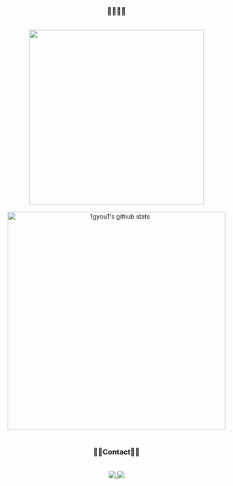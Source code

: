 <div align="center">
  
### 🖤🖤🖤🖤

<br />
  
  <!--
  
## 🖤🖤Technical Stack🖤🖤

<br />
  
<img src="https://img.shields.io/badge/HTML5-E34F26?style=flat-square&logo=HTML5&logoColor=white"/>
<img src="https://img.shields.io/badge/CSS3-F68212?style=flat-square&logo=CSS3&logoColor=white"/>
<img src="https://img.shields.io/badge/SCSS-CC6699?style=flat-square&logo=Sass&logoColor=white"/>
<img src="https://img.shields.io/badge/JavaScript-F7DF1E?style=flat-square&logo=JavaScript&logoColor=white"/>
<img src="https://img.shields.io/badge/Jquery-0168ae?style=flat-square&logo=Jquery&logoColor=white"/>

<br /> 

<img src="https://img.shields.io/badge/React-61DAFB?style=flat-square&logo=React&logoColor=white"/>
<img src="https://img.shields.io/badge/babel-F9DC3E?style=flat-square&logo=babel&logoColor=white"/>
<img src="https://img.shields.io/badge/Visual Studio Code-007ACC?style=flat-square&logo=Visual Studio Code&logoColor=white"/>
<img src="https://img.shields.io/badge/phpStorm-7556ef?style=flat-square&logo=phpStorm&logoColor=white"/>
<img src="https://img.shields.io/badge/EditPlus-e15b50?style=flat-square&logo=EditPlus&logoColor=white"/>

<br /> 

<img src="https://img.shields.io/badge/Github-000000?style=flat-square&logo=Github&logoColor=white"/>
<img src="https://img.shields.io/badge/GitLab-eeeeee?style=flat-square&logo=GitLab&logoColor=white"/>
<img src="https://img.shields.io/badge/Adobe Photoshop-31A8FF?style=flat-square&logo=Adobe Photoshop&logoColor=white"/>
<img src="https://img.shields.io/badge/Adobe Illustrator-FF9A00?style=flat-square&logo=Adobe Illustrator&logoColor=white"/>
<img src="https://img.shields.io/badge/Notion-000000?style=flat-square&logo=Notion&logoColor=white"/>

<br />
<br />

-->

<a href="https://github.com/1gyou1">
  <img style="width:400px" src="https://github-readme-stats.vercel.app/api/top-langs/?username=1gyou1&layout=compact&theme=buefy" />
</a> 
  
<br />
<br />
  
<a href="https://github.com/1gyou1">
  <img style="width:500px" src="https://github-readme-stats.vercel.app/api?username=1gyou1&show_icons=true&include_all_commits=true&theme=buefy" alt="1gyou1's github stats" />
</a>

<br />
<br />

### 🖤🖤Contact🖤🖤

<br />

<!-- <a href="https://www.instagram.com/1_gyou_1" target="_blank">
  <img src="https://img.shields.io/badge/Instagram-E4405F?style=flat-square&logo=Instagram&logoColor=white"/>
</a> -->
<a href="https://mail.naver.com/write/ext?srvid=note&to=1gyou1@naver.com" target="_blank">
  <img src="https://img.shields.io/badge/Naver Mail-03C75A?style=flat-square&logo=Naver&logoColor=white"/>
</a>
<a href="mailto:1gyou1.820@gmail.com" target="_blank">
  <img src="https://img.shields.io/badge/Gmail-EA4335?style=flat-square&logo=Gmail&logoColor=white"/>
</a>

</div>
